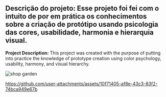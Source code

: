**Descrição do projeto:**
Esse projeto foi fei com o intuito de por em prática os conhecimentos sobre a criação de protótipo usando psicologia das cores, usabilidade, harmonia e hierarquia visual.
-----
**Project Description:**
This project was created with the purpose of putting into practice the knowledge of prototype creation using color psychology, usability, harmony, and visual hierarchy.

![shop garden](https://github.com/user-attachments/assets/f29c0488-5b9f-441b-82de-b67e76db5bb3)


https://github.com/user-attachments/assets/10f71405-af8e-43c3-83f2-74bca949e67b

